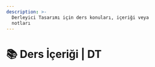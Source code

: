 ```yaml
---
description: >-
  Derleyici Tasarımı için ders konuları, içeriği veya
  notları
---
```


# 📚 Ders İçeriği \| DT
